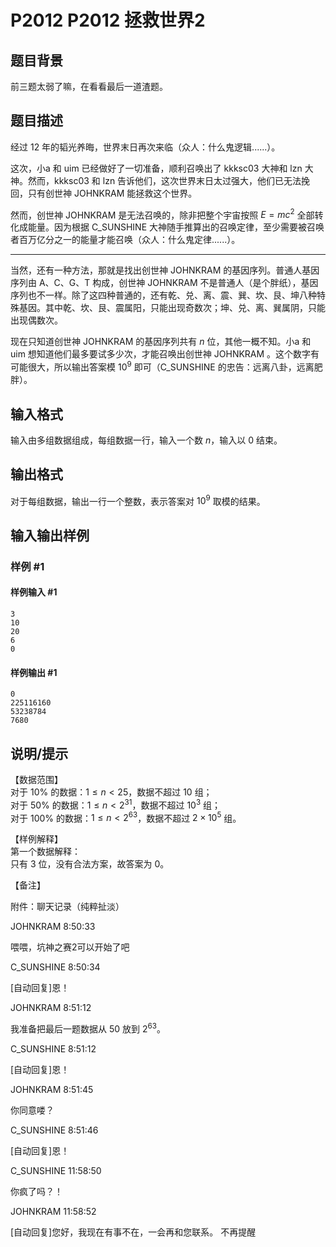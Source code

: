 # P2012 P2012 拯救世界2

## 题目背景

前三题太弱了嘛，在看看最后一道渣题。


## 题目描述

经过 12 年的韬光养晦，世界末日再次来临（众人：什么鬼逻辑......）。

这次，小a 和 uim 已经做好了一切准备，顺利召唤出了 kkksc03 大神和 lzn 大神。然而，kkksc03 和 lzn 告诉他们，这次世界末日太过强大，他们已无法挽回，只有创世神 JOHNKRAM 能拯救这个世界。

然而，创世神 JOHNKRAM 是无法召唤的，除非把整个宇宙按照 $E=mc^2$ 全部转化成能量。因为根据 C\_SUNSHINE 大神随手推算出的召唤定律，至少需要被召唤者百万亿分之一的能量才能召唤（众人：什么鬼定律......）。
****
当然，还有一种方法，那就是找出创世神 JOHNKRAM 的基因序列。普通人基因序列由 A、C、G、T 构成，创世神 JOHNKRAM 不是普通人（是个胖纸），基因序列也不一样。除了这四种普通的，还有乾、兑、离、震、巽、坎、艮、坤八种特殊基因。其中乾、坎、艮、震属阳，只能出现奇数次；坤、兑、离、巽属阴，只能出现偶数次。

现在只知道创世神 JOHNKRAM 的基因序列共有 $n$ 位，其他一概不知。小a 和 uim 想知道他们最多要试多少次，才能召唤出创世神 JOHNKRAM 。这个数字有可能很大，所以输出答案模 $10^9$ 即可（C\_SUNSHINE 的忠告：远离八卦，远离肥胖）。

## 输入格式

输入由多组数据组成，每组数据一行，输入一个数 $n$，输入以 $0$ 结束。

## 输出格式

对于每组数据，输出一行一个整数，表示答案对 $10^9$ 取模的结果。

## 输入输出样例

### 样例 #1

#### 样例输入 #1

```
3
10
20
6
0
```

#### 样例输出 #1

```
0
225116160
53238784
7680
```

## 说明/提示

【数据范围】     
对于 $10\%$ 的数据：$1\le n < 25$，数据不超过 $10$ 组；  
对于 $50\%$ 的数据：$1\le n < 2^{31}$，数据不超过 $10^3$ 组；   
对于 $100\%$ 的数据：$1\le n < 2^{63}$，数据不超过 $2\times 10^5$ 组。

【样例解释】  
第一个数据解释：  
只有 $3$ 位，没有合法方案，故答案为 $0$。

【备注】

附件：聊天记录（纯粹扯淡）

JOHNKRAM 8:50:33

喂喂，坑神之赛2可以开始了吧

C_SUNSHINE 8:50:34

[自动回复]恩！

JOHNKRAM 8:51:12

我准备把最后一题数据从 $50$ 放到 $2^{63}$。

C_SUNSHINE 8:51:12

[自动回复]恩！

JOHNKRAM 8:51:45

你同意喽？

C_SUNSHINE 8:51:46

[自动回复]恩！

C_SUNSHINE 11:58:50

你疯了吗？！

JOHNKRAM 11:58:52

[自动回复]您好，我现在有事不在，一会再和您联系。 不再提醒
